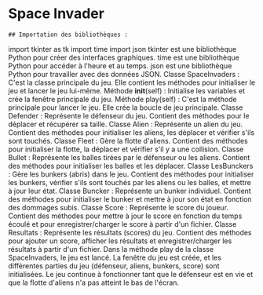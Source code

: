 # Space Invader
	## Importation des bibliothèques :
import tkinter as tk
import time
import json
	tkinter est une bibliothèque Python pour créer des interfaces graphiques.
	time est une bibliothèque Python pour accéder à l'heure et au temps.
	json est une bibliothèque Python pour travailler avec des données JSON.
	Classe SpaceInvaders :
	C'est la classe principale du jeu. Elle contient les méthodes pour initialiser le jeu et lancer le jeu lui-même.
	Méthode __init__(self) : Initialise les variables et crée la fenêtre principale du jeu.
	Méthode play(self) : C'est la méthode principale pour lancer le jeu. Elle crée la boucle de jeu principale.
	Classe Defender :
	Représente le défenseur du jeu.
	Contient des méthodes pour le déplacer et récupérer sa taille.
	Classe Alien :
	Représente un alien du jeu.
	Contient des méthodes pour initialiser les aliens, les déplacer et vérifier s'ils sont touchés.
	Classe Fleet :
	Gère la flotte d'aliens.
	Contient des méthodes pour initialiser la flotte, la déplacer et vérifier s'il y a une collision.
	Classe Bullet :
	Représente les balles tirées par le défenseur ou les aliens.
	Contient des méthodes pour initialiser les balles et les déplacer.
	Classe LesBunckers :
	Gère les bunkers (abris) dans le jeu.
	Contient des méthodes pour initialiser les bunkers, vérifier s'ils sont touchés par les aliens ou les balles, et mettre à jour leur état.
	Classe Buncker :
	Représente un bunker individuel.
	Contient des méthodes pour initialiser le bunker et mettre à jour son état en fonction des dommages subis.
	Classe Score :
	Représente le score du joueur.
	Contient des méthodes pour mettre à jour le score en fonction du temps écoulé et pour enregistrer/charger le score à partir d'un fichier.
	            Classe Resultats :
Représente les résultats (scores) du jeu.
Contient des méthodes pour ajouter un score, afficher les résultats et enregistrer/charger les résultats à partir d'un fichier.
Dans la méthode play de la classe SpaceInvaders, le jeu est lancé. La fenêtre du jeu est créée, et les différentes parties du jeu (défenseur, aliens, bunkers, score) sont initialisées. Le jeu continue à fonctionner tant que le défenseur est en vie et que la flotte d'aliens n'a pas atteint le bas de l'écran.